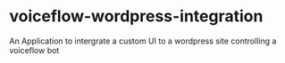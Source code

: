 # voiceflow-wordpress-integration
An Application to intergrate a custom UI to a wordpress site controlling a voiceflow bot
